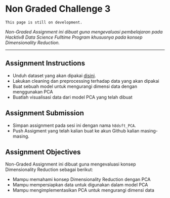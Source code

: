 # Non Graded Challenge 3

```{attention}
This page is still on development.
```

_Non-Graded Assignment ini dibuat guna mengevaluasi pembelajaran pada Hacktiv8 Data Science Fulltime Program khususnya pada konsep Dimensionality Reduction._

---

## Assignment Instructions

- Unduh dataset yang akan dipakai [disini](https://www.kaggle.com/mlg-ulb/creditcardfraud).
- Lakukan cleaning dan preprocessing terhadap data yang akan dipakai
- Buat sebuah model untuk mengurangi dimensi data dengan menggunakan PCA
- Buatlah visualisasi data dari model PCA yang telah dibuat

## Assignment Submission

- Simpan assignment pada sesi ini dengan nama `h8dsft_PCA`.
- Push Assigment yang telah kalian buat ke akun Github kalian masing-masing.

## Assignment Objectives

Non-Graded Assignment ini dibuat guna mengevaluasi konsep Dimensionality Reduction sebagai berikut:

- Mampu memahami konsep Dimensionality Reduction dengan PCA
- Mampu mempersiapkan data untuk digunakan dalam model PCA
- Mampu mengimplementasikan PCA untuk mengurangi dimensi data
